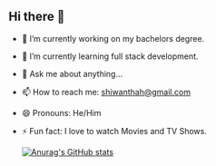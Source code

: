 ## Hi there 👋

<!--
**ShiwanthaH/ShiwanthaH** is a ✨ _special_ ✨ repository because its `README.md` (this file) appears on your GitHub profile.

Here are some ideas to get you started:
-->
- 🔭 I’m currently working on my bachelors degree.
- 🌱 I’m currently learning full stack development.
- 💬 Ask me about anything... 
- 📫 How to reach me: shiwanthah@gmail.com
- 😄 Pronouns: He/Him
- ⚡ Fun fact: I love to watch Movies and TV Shows.

  [![Anurag's GitHub stats](https://github-readme-stats.vercel.app/api?username=shiwanthah)](https://github.com/anuraghazra/github-readme-stats&show=reviews,discussions_started,discussions_answered,prs_merged,prs_merged_percentage&show_icons=true&theme=react)

  

